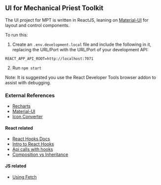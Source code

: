 ## UI for Mechanical Priest Toolkit

The UI project for MPT is written in ReactJS, leaning on [Material-UI](https://material-ui.com/) for layout and control components.

To run this:

1. Create an `.env.development.local` file and include the following in it, replacing the URL/Port with the URL/Port of your development API:

```
REACT_APP_API_ROOT=http://localhost:7071
```

2. Run `npm start`

Note: It is suggested you use the React Developer Tools browser addon to assist with debugging.

### External References
- [Recharts](https://recharts.org/en-US/guide/getting-started)
- [Material-UI](https://material-ui.com/)
- [Icon Converter](https://icoconvert.com/)

#### React related
- [React Hooks Docs](https://reactjs.org/docs/hooks-reference.html)
- [Intro to React Hooks](https://www.robinwieruch.de/react-hooks/)
- [Api calls with hooks](https://blog.bitsrc.io/making-api-calls-with-react-hooks-748ebfc7de8c)
- [Composition vs Inheritance](https://reactjs.org/docs/composition-vs-inheritance.html)

#### JS related
- [Using Fetch](https://developer.mozilla.org/en-US/docs/Web/API/Fetch_API/Using_Fetch)